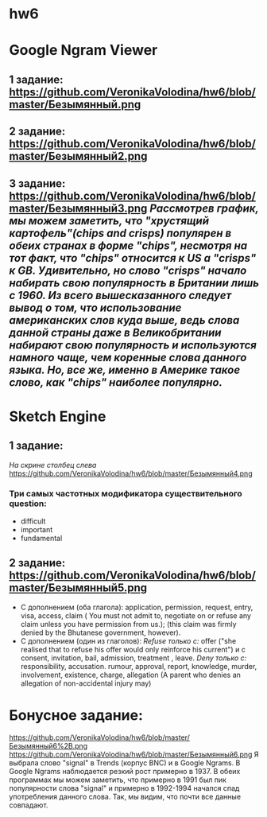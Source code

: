 # hw6
# Google Ngram Viewer
## 1 задание: https://github.com/VeronikaVolodina/hw6/blob/master/Безымянный.png
## 2 задание: https://github.com/VeronikaVolodina/hw6/blob/master/Безымянный2.png
## 3 задание: https://github.com/VeronikaVolodina/hw6/blob/master/Безымянный3.png *Рассмотрев график,  мы можем заметить, что "хрустящий картофель"(chips and crisps) популярен в обеих странах в форме "chips", несмотря на тот факт, что "chips" относится к US а "crisps" к GB. Удивительно, но слово "crisps" начало набирать свою популярность в Британии лишь с 1960. Из всего вышесказанного следует вывод о том, что использование американских слов куда выше, ведь слова данной страны даже в Великобритании набирают свою популярность и используются намного чаще, чем коренные слова данного языка. Но, все же, именно в Америке такое слово, как "chips" наиболее популярно.*
# Sketch Engine
## 1 задание:
*На скрине столбец слева* https://github.com/VeronikaVolodina/hw6/blob/master/Безымянный4.png
### Три самых частотных модификатора существительного question: 
+ difficult
+ important
+ fundamental
## 2 задание: https://github.com/VeronikaVolodina/hw6/blob/master/Безымянный5.png
+ С дополнением (оба глагола): application, permission, request, entry, visa, access, claim ( You must not admit to, negotiate on or 	refuse 	any claim unless you have permission from us.); (this claim was firmly 	denied 	by the Bhutanese government, however). 
+ С дополнением (один из глаголов): *Refuse только с:* offer ("she realised that to 	refuse 	his offer would only reinforce his current") и с consent, invitation, bail, admission, treatment , leave.
*Deny только с:*  responsibility, accusation. rumour, approval, report, knowledge, murder, involvement, existence, charge, allegation
(A parent who 	denies 	an allegation of non-accidental injury may) 
# Бонусное задание:
https://github.com/VeronikaVolodina/hw6/blob/master/Безымянный6%2B.png
https://github.com/VeronikaVolodina/hw6/blob/master/Безымянный6.png
Я выбрала слово "signal" в Trends (корпус BNC) и в Google Ngrams. В Google Ngrams наблюдается резкий рост примерно в 1937. В обеих программах мы можем заметить, что примерно в 1991 был пик популярности слова "signal" и примерно в 1992-1994 начался спад употребления данного слова. Так, мы видим, что почти все данные совпадают. 
